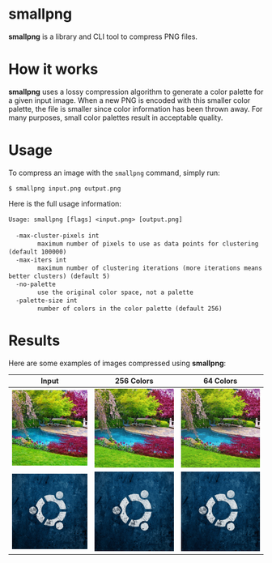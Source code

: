# smallpng

**smallpng** is a library and CLI tool to compress PNG files.

# How it works

**smallpng** uses a lossy compression algorithm to generate a color palette for a given input image. When a new PNG is encoded with this smaller color palette, the file is smaller since color information has been thrown away. For many purposes, small color palettes result in acceptable quality.

# Usage

To compress an image with the `smallpng` command, simply run:

```
$ smallpng input.png output.png
```

Here is the full usage information:

```
Usage: smallpng [flags] <input.png> [output.png]

  -max-cluster-pixels int
        maximum number of pixels to use as data points for clustering (default 100000)
  -max-iters int
        maximum number of clustering iterations (more iterations means better clusters) (default 5)
  -no-palette
        use the original color space, not a palette
  -palette-size int
        number of colors in the color palette (default 256)
```

# Results

Here are some examples of images compressed using **smallpng**:

| Input | 256 Colors | 64 Colors |
|-------|------------|-----------|
| ![](examples/image1_input.png) | ![](examples/image1_output_256.png) | ![](examples/image1_output_64.png) |
| ![](examples/image2_input.png) | ![](examples/image2_output_256.png) | ![](examples/image2_output_64.png) |
